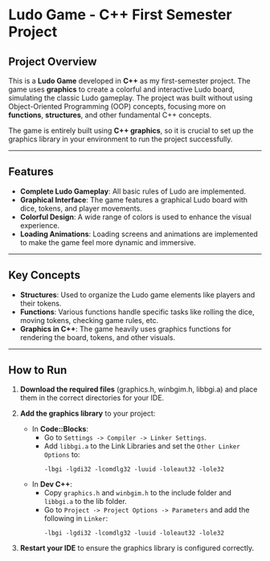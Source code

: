 # Ludo Game - C++ First Semester Project

## Project Overview
This is a **Ludo Game** developed in **C++** as my first-semester project. The game uses **graphics** to create a colorful and interactive Ludo board, simulating the classic Ludo gameplay. The project was built without using Object-Oriented Programming (OOP) concepts, focusing more on **functions**, **structures**, and other fundamental C++ concepts.

The game is entirely built using **C++ graphics**, so it is crucial to set up the graphics library in your environment to run the project successfully.

---

## Features
- **Complete Ludo Gameplay**: All basic rules of Ludo are implemented.
- **Graphical Interface**: The game features a graphical Ludo board with dice, tokens, and player movements.
- **Colorful Design**: A wide range of colors is used to enhance the visual experience.
- **Loading Animations**: Loading screens and animations are implemented to make the game feel more dynamic and immersive.
  
---

## Key Concepts
- **Structures**: Used to organize the Ludo game elements like players and their tokens.
- **Functions**: Various functions handle specific tasks like rolling the dice, moving tokens, checking game rules, etc.
- **Graphics in C++**: The game heavily uses graphics functions for rendering the board, tokens, and other visuals.
  
---

## How to Run
1. **Download the required files** (graphics.h, winbgim.h, libbgi.a) and place them in the correct directories for your IDE.
2. **Add the graphics library** to your project:
    - In **Code::Blocks**:
      - Go to `Settings -> Compiler -> Linker Settings`.
      - Add `libbgi.a` to the Link Libraries and set the `Other Linker Options` to:
        ```
        -lbgi -lgdi32 -lcomdlg32 -luuid -loleaut32 -lole32
        ```
    - In **Dev C++**:
      - Copy `graphics.h` and `winbgim.h` to the include folder and `libbgi.a` to the lib folder.
      - Go to `Project -> Project Options -> Parameters` and add the following in `Linker`:
        ```
        -lbgi -lgdi32 -lcomdlg32 -luuid -loleaut32 -lole32
        ```

3. **Restart your IDE** to ensure the graphics library is configured correctly.


